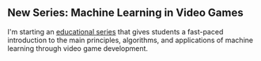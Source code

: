 ## New Series: Machine Learning in Video Games

I'm starting an [educational series](https://github.com/blearn-cmu/ML_in_video_games) that gives students a fast-paced introduction to the
main principles, algorithms, and applications of machine learning through video game development.
